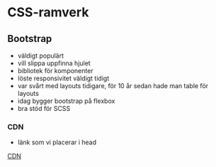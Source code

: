# CSS-ramverk

## Bootstrap

- väldigt populärt
- vill slippa uppfinna hjulet
- bibliotek för komponenter
- löste responsivitet väldigt tidigt
- var svårt med layouts tidigare, för 10 år sedan hade man table för layouts
- idag bygger bootstrap på flexbox
- bra stöd för SCSS

### CDN

- länk som vi placerar i head

[CDN](https://getbootstrap.com/docs/5.2/getting-started/introduction/#cdn-links)
